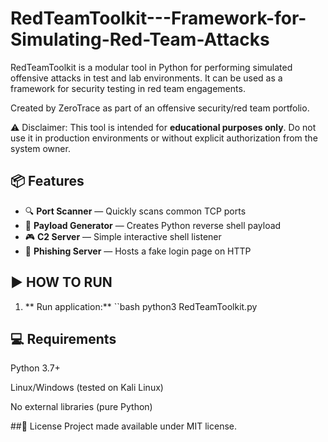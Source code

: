 # RedTeamToolkit---Framework-for-Simulating-Red-Team-Attacks

RedTeamToolkit is a modular tool in Python for performing simulated offensive attacks in test and lab environments. It can be used as a framework for security testing in red team engagements.

Created by ZeroTrace as part of an offensive security/red team portfolio.

⚠️ Disclaimer: This tool is intended for **educational purposes only**. Do not use it in production environments or without explicit authorization from the system owner.

## 📦 Features

- 🔍 **Port Scanner** — Quickly scans common TCP ports
- 🐚 **Payload Generator** — Creates Python reverse shell payload
- 🎮 **C2 Server** — Simple interactive shell listener
- 🎣 **Phishing Server** — Hosts a fake login page on HTTP


## ▶️ HOW TO RUN

1. ** Run application:**
``bash
python3 RedTeamToolkit.py

## 💻 Requirements

Python 3.7+

Linux/Windows (tested on Kali Linux)

No external libraries (pure Python)

##📜 License
Project made available under MIT license.
